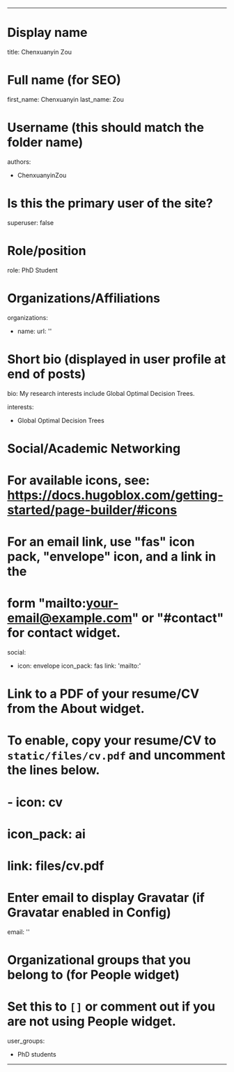 
---
# Display name
title: Chenxuanyin Zou

# Full name (for SEO)
first_name: Chenxuanyin
last_name: Zou

# Username (this should match the folder name)
authors:
  - ChenxuanyinZou

# Is this the primary user of the site?
superuser: false

# Role/position
role: PhD Student

# Organizations/Affiliations
organizations:
  - name: 
    url: ''

# Short bio (displayed in user profile at end of posts)
bio: My research interests include Global Optimal Decision Trees.

interests:
  - <span class="text-gray-500">Global Optimal Decision Trees</span>
 
 

 

# Social/Academic Networking
# For available icons, see: https://docs.hugoblox.com/getting-started/page-builder/#icons
#   For an email link, use "fas" icon pack, "envelope" icon, and a link in the
#   form "mailto:your-email@example.com" or "#contact" for contact widget.
social:
  - icon: envelope
    icon_pack: fas
    link: 'mailto:'
  
# Link to a PDF of your resume/CV from the About widget.
# To enable, copy your resume/CV to `static/files/cv.pdf` and uncomment the lines below.
# - icon: cv
#   icon_pack: ai
#   link: files/cv.pdf

# Enter email to display Gravatar (if Gravatar enabled in Config)
email: ''

# Organizational groups that you belong to (for People widget)
#   Set this to `[]` or comment out if you are not using People widget.
user_groups:
  - PhD students

---

